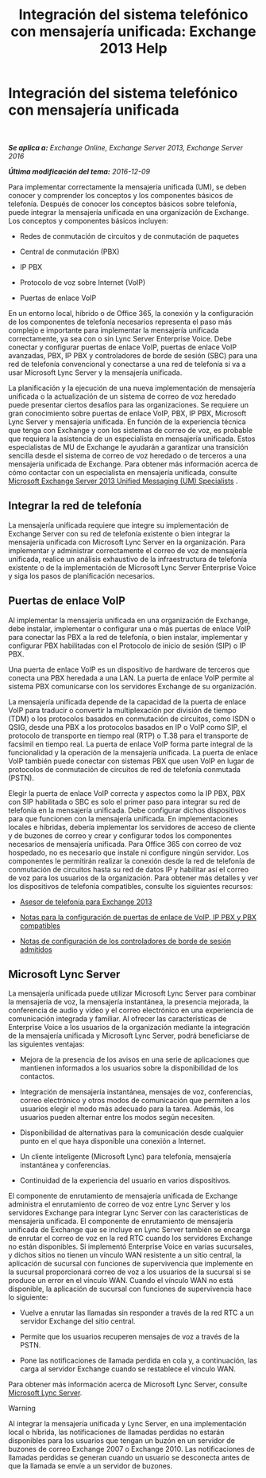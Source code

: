 ﻿---
title: 'Integración del sistema telefónico con mensajería unificada: Exchange 2013 Help'
TOCTitle: Integración del sistema telefónico con mensajería unificada
ms:assetid: b8790117-b040-4c84-9d34-005c75088e76
ms:mtpsurl: https://technet.microsoft.com/es-es/library/JJ673558(v=EXCHG.150)
ms:contentKeyID: 50556872
ms.date: 04/23/2018
mtps_version: v=EXCHG.150
ms.translationtype: HT
---

# Integración del sistema telefónico con mensajería unificada

 

_**Se aplica a:** Exchange Online, Exchange Server 2013, Exchange Server 2016_

_**Última modificación del tema:** 2016-12-09_

Para implementar correctamente la mensajería unificada (UM), se deben conocer y comprender los conceptos y los componentes básicos de telefonía. Después de conocer los conceptos básicos sobre telefonía, puede integrar la mensajería unificada en una organización de Exchange. Los conceptos y componentes básicos incluyen:

  - Redes de conmutación de circuitos y de conmutación de paquetes

  - Central de conmutación (PBX)

  - IP PBX

  - Protocolo de voz sobre Internet (VoIP)

  - Puertas de enlace VoIP

En un entorno local, híbrido o de Office 365, la conexión y la configuración de los componentes de telefonía necesarios representa el paso más complejo e importante para implementar la mensajería unificada correctamente, ya sea con o sin Lync Server Enterprise Voice. Debe conectar y configurar puertas de enlace VoIP, puertas de enlace VoIP avanzadas, PBX, IP PBX y controladores de borde de sesión (SBC) para una red de telefonía convencional y conectarse a una red de telefonía si va a usar Microsoft Lync Server y la mensajería unificada.

La planificación y la ejecución de una nueva implementación de mensajería unificada o la actualización de un sistema de correo de voz heredado puede presentar ciertos desafíos para las organizaciones. Se requiere un gran conocimiento sobre puertas de enlace VoIP, PBX, IP PBX, Microsoft Lync Server y mensajería unificada. En función de la experiencia técnica que tenga con Exchange y con los sistemas de correo de voz, es probable que requiera la asistencia de un especialista en mensajería unificada. Estos especialistas de MU de Exchange le ayudarán a garantizar una transición sencilla desde el sistema de correo de voz heredado o de terceros a una mensajería unificada de Exchange. Para obtener más información acerca de cómo contactar con un especialista en mensajería unificada, consulte [Microsoft Exchange Server 2013 Unified Messaging (UM) Specialists](http://go.microsoft.com/fwlink/p/?linkid=262708) .

## Integrar la red de telefonía

La mensajería unificada requiere que integre su implementación de Exchange Server con su red de telefonía existente o bien integrar la mensajería unificada con Microsoft Lync Server en la organización. Para implementar y administrar correctamente el correo de voz de mensajería unificada, realice un análisis exhaustivo de la infraestructura de telefonía existente o de la implementación de Microsoft Lync Server Enterprise Voice y siga los pasos de planificación necesarios.

## Puertas de enlace VoIP

Al implementar la mensajería unificada en una organización de Exchange, debe instalar, implementar o configurar una o más puertas de enlace VoIP para conectar las PBX a la red de telefonía, o bien instalar, implementar y configurar PBX habilitadas con el Protocolo de inicio de sesión (SIP) o IP PBX.

Una puerta de enlace VoIP es un dispositivo de hardware de terceros que conecta una PBX heredada a una LAN. La puerta de enlace VoIP permite al sistema PBX comunicarse con los servidores Exchange de su organización.

La mensajería unificada depende de la capacidad de la puerta de enlace VoIP para traducir o convertir la multiplexación por división de tiempo (TDM) o los protocolos basados en conmutación de circuitos, como ISDN o QSIG, desde una PBX a los protocolos basados en IP o VoIP como SIP, el protocolo de transporte en tiempo real (RTP) o T.38 para el transporte de facsímil en tiempo real. La puerta de enlace VoIP forma parte integral de la funcionalidad y la operación de la mensajería unificada. La puerta de enlace VoIP también puede conectar con sistemas PBX que usen VoIP en lugar de protocolos de conmutación de circuitos de red de telefonía conmutada (PSTN).

Elegir la puerta de enlace VoIP correcta y aspectos como la IP PBX, PBX con SIP habilitada o SBC es solo el primer paso para integrar su red de telefonía en la mensajería unificada. Debe configurar dichos dispositivos para que funcionen con la mensajería unificada. En implementaciones locales e híbridas, debería implementar los servidores de acceso de cliente y de buzones de correo y crear y configurar todos los componentes necesarios de mensajería unificada. Para Office 365 con correo de voz hospedado, no es necesario que instale ni configure ningún servidor. Los componentes le permitirán realizar la conexión desde la red de telefonía de conmutación de circuitos hasta su red de datos IP y habilitar así el correo de voz para los usuarios de la organización. Para obtener más detalles y ver los dispositivos de telefonía compatibles, consulte los siguientes recursos:

  - [Asesor de telefonía para Exchange 2013](telephony-advisor-for-exchange-2013-exchange-2013-help.md)

  - [Notas para la configuración de puertas de enlace de VoIP, IP PBX y PBX compatibles](configuration-notes-for-supported-voip-gateways-ip-pbxs-and-pbxs-exchange-2013-help.md)

  - [Notas de configuración de los controladores de borde de sesión admitidos](configuration-notes-for-supported-session-border-controllers-exchange-2013-help.md)

## Microsoft Lync Server

La mensajería unificada puede utilizar Microsoft Lync Server para combinar la mensajería de voz, la mensajería instantánea, la presencia mejorada, la conferencia de audio y vídeo y el correo electrónico en una experiencia de comunicación integrada y familiar. Al ofrecer las características de Enterprise Voice a los usuarios de la organización mediante la integración de la mensajería unificada y Microsoft Lync Server, podrá beneficiarse de las siguientes ventajas:

  - Mejora de la presencia de los avisos en una serie de aplicaciones que mantienen informados a los usuarios sobre la disponibilidad de los contactos.

  - Integración de mensajería instantánea, mensajes de voz, conferencias, correo electrónico y otros modos de comunicación que permiten a los usuarios elegir el modo más adecuado para la tarea. Además, los usuarios pueden alternar entre los modos según necesiten.

  - Disponibilidad de alternativas para la comunicación desde cualquier punto en el que haya disponible una conexión a Internet.

  - Un cliente inteligente (Microsoft Lync) para telefonía, mensajería instantánea y conferencias.

  - Continuidad de la experiencia del usuario en varios dispositivos.

El componente de enrutamiento de mensajería unificada de Exchange administra el enrutamiento de correo de voz entre Lync Server y los servidores Exchange para integrar Lync Server con las características de mensajería unificada. El componente de enrutamiento de mensajería unificada de Exchange que se incluye en Lync Server también se encarga de enrutar el correo de voz en la red RTC cuando los servidores Exchange no están disponibles. Si implementó Enterprise Voice en varias sucursales, y dichos sitios no tienen un vínculo WAN resistente a un sitio central, la aplicación de sucursal con funciones de supervivencia que implemente en la sucursal proporcionará correo de voz a los usuarios de la sucursal si se produce un error en el vínculo WAN. Cuando el vínculo WAN no está disponible, la aplicación de sucursal con funciones de supervivencia hace lo siguiente:

  - Vuelve a enrutar las llamadas sin responder a través de la red RTC a un servidor Exchange del sitio central.

  - Permite que los usuarios recuperen mensajes de voz a través de la PSTN.

  - Pone las notificaciones de llamada perdida en cola y, a continuación, las carga al servidor Exchange cuando se restablece el vínculo WAN.

Para obtener más información acerca de Microsoft Lync Server, consulte [Microsoft Lync Server](https://go.microsoft.com/fwlink/p/?linkid=265752).


> [!WARNING]
> Al integrar la mensajería unificada y Lync Server, en una implementación local o híbrida, las notificaciones de llamadas perdidas no estarán disponibles para los usuarios que tengan un buzón en un servidor de buzones de correo Exchange&nbsp;2007 o Exchange&nbsp;2010. Las notificaciones de llamadas perdidas se generan cuando un usuario se desconecta antes de que la llamada se envíe a un servidor de buzones.


